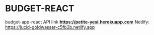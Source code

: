 # BUDGET-REACT
budget-app-react
API link
**https://petite-yesi.herokuapp.com**
Netlify: https://lucid-goldwasser-c5fb3b.netlify.app
